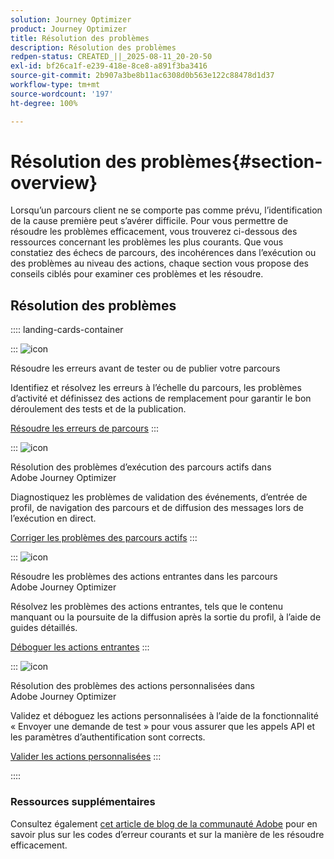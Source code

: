 ```yaml
---
solution: Journey Optimizer
product: Journey Optimizer
title: Résolution des problèmes
description: Résolution des problèmes
redpen-status: CREATED_||_2025-08-11_20-20-50
exl-id: bf26ca1f-e239-418e-8ce8-a891f3ba3416
source-git-commit: 2b907a3be8b11ac6308d0b563e122c88478d1d37
workflow-type: tm+mt
source-wordcount: '197'
ht-degree: 100%

---
```


# Résolution des problèmes{#section-overview}

Lorsqu’un parcours client ne se comporte pas comme prévu, l’identification de la cause première peut s’avérer difficile. Pour vous permettre de résoudre les problèmes efficacement, vous trouverez ci-dessous des ressources concernant les problèmes les plus courants. Que vous constatiez des échecs de parcours, des incohérences dans l’exécution ou des problèmes au niveau des actions, chaque section vous propose des conseils ciblés pour examiner ces problèmes et les résoudre.

## Résolution des problèmes

:::: landing-cards-container

:::
![icon](https://cdn.experienceleague.adobe.com/icons/list-check.svg?lang=fr)

Résoudre les erreurs avant de tester ou de publier votre parcours

Identifiez et résolvez les erreurs à l’échelle du parcours, les problèmes d’activité et définissez des actions de remplacement pour garantir le bon déroulement des tests et de la publication.

[Résoudre les erreurs de parcours](../using/building-journeys/troubleshooting.md)
:::

:::
![icon](https://cdn.experienceleague.adobe.com/icons/code-branch.svg?lang=fr)

Résolution des problèmes d’exécution des parcours actifs dans Adobe Journey Optimizer

Diagnostiquez les problèmes de validation des événements, d’entrée de profil, de navigation des parcours et de diffusion des messages lors de l’exécution en direct.

[Corriger les problèmes des parcours actifs](../using/building-journeys/troubleshooting-execution.md)
:::

:::
![icon](https://cdn.experienceleague.adobe.com/icons/puzzle-piece.svg?lang=fr)

Résoudre les problèmes des actions entrantes dans les parcours Adobe Journey Optimizer

Résolvez les problèmes des actions entrantes, tels que le contenu manquant ou la poursuite de la diffusion après la sortie du profil, à l’aide de guides détaillés.

[Déboguer les actions entrantes](../using/building-journeys/troubleshooting-inbound.md)
:::

:::
![icon](https://cdn.experienceleague.adobe.com/icons/gear.svg?lang=fr)

Résolution des problèmes des actions personnalisées dans Adobe Journey Optimizer

Validez et déboguez les actions personnalisées à l’aide de la fonctionnalité « Envoyer une demande de test » pour vous assurer que les appels API et les paramètres d’authentification sont corrects.

[Valider les actions personnalisées](../using/action/troubleshoot-custom-action.md)
:::

::::

### Ressources supplémentaires

Consultez également [cet article de blog de la communauté Adobe](https://experienceleaguecommunities.adobe.com/t5/journey-optimizer-blogs/demystifying-adobe-journey-optimizer-error-codes-root-causes-and/ba-p/760884?profile.language=fr) pour en savoir plus sur les codes d’erreur courants et sur la manière de les résoudre efficacement.
